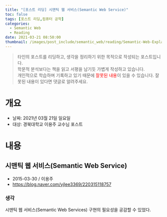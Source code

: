 ```yaml
---
title: "[포스트 리딩] 시맨틱 웹 서비스(Semantic Web Service)"
toc: false
tags: [포스트 리딩,컴퓨터 공학]
categories:
  - Semantic Web
  - Reading
date: 2021-03-21 08:50:00
thumbnail: /images/post_include/semantic_web/reading/Semantic-Web-Explained.png
---
```

> 타인의 포스트를 리딩하고, 생각을 정리하기 위한 목적으로 작성되는 포스트입니다.  
> 학문적 분석보다는 책을 읽고 서평을 남기듯 가볍게 작성하고 있습니다.  
> 개인적으로 학습하며 기록하고 있기 때문에 <font color='red'>잘못된 내용</font>이 있을 수 있습니다. 잘못된 내용이 있다면 댓글로 알려주세요.

# 개요
* 날짜: 2021년 03월 21일 일요일
* 대상: 경북대학교 이용주 교수님 포스트

# 내용

## 시맨틱 웹 서비스(Semantic Web Service)

* 2015-03-30 / 이용주
* https://blog.naver.com/yjlee3369/220315118757

### 생각

시맨틱 웹 서비스(Semantic Web Services) 구현의 필요성을 공감할 수 있었다.